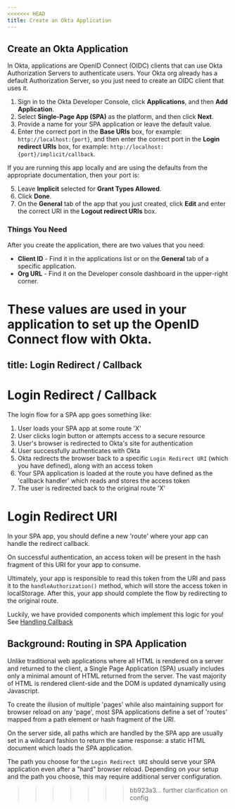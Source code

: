 ```yaml
---
<<<<<<< HEAD
title: Create an Okta Application
---
```

## Create an Okta Application

In Okta, applications are OpenID Connect (OIDC) clients that can use Okta Authorization Servers to authenticate users. Your Okta org already has a default Authorization Server, so you just need to create an OIDC client that uses it.

1. Sign in to the Okta Developer Console, click **Applications**, and then **Add Application**.
2. Select **Single-Page App (SPA)** as the platform, and then click **Next**.
3. Provide a name for your SPA application or leave the default value.
4. Enter the correct port in the **Base URIs** box, for example: `http://localhost:{port}`, and then enter the correct port in the **Login redirect URIs** box, for example: `http://localhost:{port}/implicit/callback`. 

If you are running this app locally and are using the defaults from the appropriate documentation, then your port is:

<StackSelector snippet="port"/>

5. Leave **Implicit** selected for **Grant Types Allowed**.
6. Click **Done**.
7. On the **General** tab of the app that you just created, click **Edit** and enter the correct URI in the **Logout redirect URIs** box. <!-- See [Sign Users Out]for more information. -->

### Things You Need
After you create the application, there are two values that you need:

* **Client ID** - Find it in the applications list or on the **General** tab of a specific application.
* **Org URL** - Find it on the Developer console dashboard in the upper-right corner. 

These values are used in your application to set up the OpenID Connect flow with Okta.
=======
title: Login Redirect / Callback
---

# Login Redirect / Callback

The login flow for a SPA app goes something like:

1. User loads your SPA app at some route 'X'
1. User clicks login button or attempts access to a secure resource
2. User's browser is redirected to Okta's site for authentication
3. User successfully authenticates with Okta
4. Okta redirects the browser back to a specific `Login Redirect URI` (which you have defined), along with an access token
5. Your SPA application is loaded at the route you have defined as the 'callback handler' which reads and stores the access token
6. The user is redirected back to the original route 'X'


# Login Redirect URI

In your SPA app, you should define a new 'route' where your app can handle the redirect callback.

On successful authentication, an access token will be present in the hash fragment of this URI for your app to consume.

Ultimately, your app is responsible to read this token from the URI and pass it to the `handleAuthorization()` method, which will store the access token in localStorage. After this, your app should complete the flow by redirecting to the original route. 

Luckily, we have provided components which implement this logic for you! See [Handling Callback](handling-callback)

## Background: Routing in SPA Application

Unlike traditional web applications where all HTML is rendered on a server and returned to the client, a Single Page Application (SPA) usually includes only a minimal amount of HTML returned from the server. The vast majority of HTML is rendered client-side and the DOM is updated dynamically using Javascript.

To create the illusion of multiple 'pages' while also maintaining support for browser reload on any 'page', most SPA applications define a set of 'routes' mapped from a path element or hash fragment of the URI.

On the server side, all paths which are handled by the SPA app are usually set in a wildcard fashion to return the same response: a static HTML document which loads the SPA application.

The path you choose for the `Login Redirect URI` should serve your SPA application even after a "hard" browser reload. Depending on your setup and the path you choose, this may require additional server configuration.




>>>>>>> bb923a3... further clarification on config



